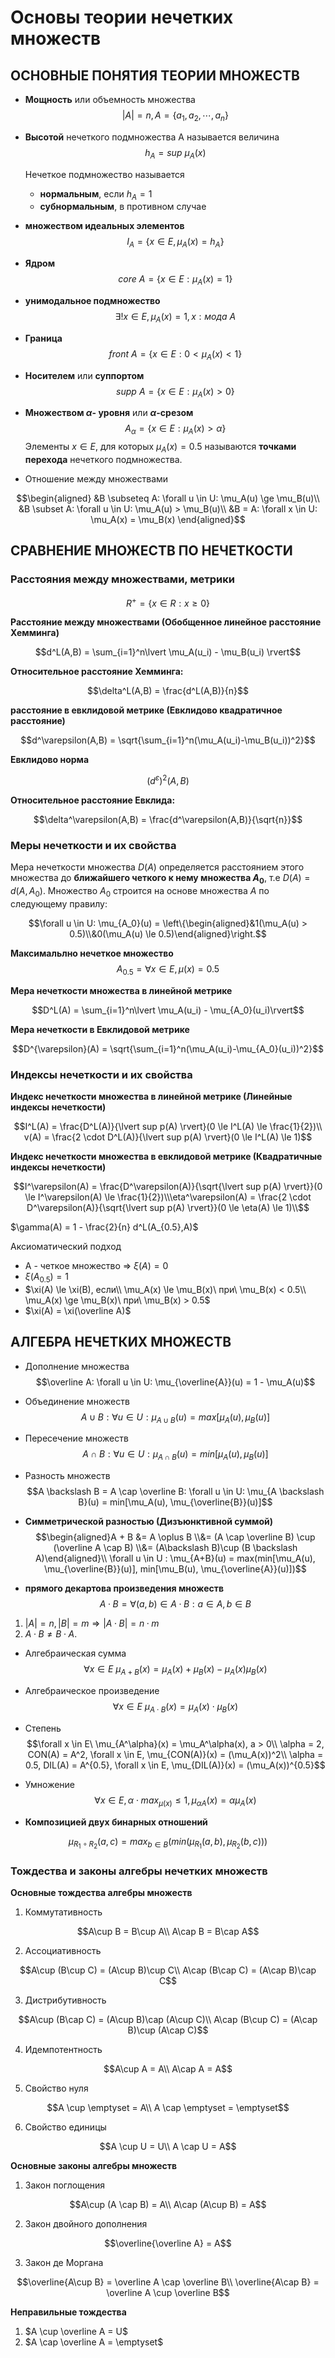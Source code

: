 # Основы теории нечетких множеств

## ОСНОВНЫЕ ПОНЯТИЯ ТЕОРИИ МНОЖЕСТВ

- **Мощность** или объемность множества $$\lvert A \rvert = n, A = \{a_1, a_2, \cdots, a_n\}$$

- **Высотой** нечеткого подмножества A называется величина $$h_A = sup\ \mu_A(x)$$

    Нечеткое подмножество называется
    - **нормальным**, если $h_A = 1$
    - **субнормальным**, в противном случае
- **множеством идеальных элементов** $$I_A = \{x \in E, \mu_A(x) = h_A\}$$

- **Ядром** $$core\ A = \{x \in E: \mu_A(x) = 1\}$$

- **унимодальное подмножество** $$\exists! x \in E, \mu_A(x) = 1, x: мода\ A$$

- **Граница** $$front\ A = \{x \in E: 0 < \mu_A(x) < 1\}$$

- **Носителем** или **суппортом** $$supp\ A = \{x \in E: \mu_A(x) > 0\}$$

- **Множеством $\alpha$- уровня** или **$\alpha$-срезом** $$A_\alpha = \{x \in E: \mu_A(x) > \alpha\}$$
    Элементы $x \in E$, для которых $\mu_A(x) = 0.5$ называются **точками перехода** нечеткого подмножества.

- Отношение между множествами

$$\begin{aligned}
&B \subseteq A: \forall u \in U: \mu_A(u) \ge \mu_B(u)\\
&B \subset A: \forall u \in U: \mu_A(u) > \mu_B(u)\\
&B = A: \forall x \in U: \mu_A(x) = \mu_B(x)
\end{aligned}$$

## СРАВНЕНИЕ МНОЖЕСТВ ПО НЕЧЕТКОСТИ

### Расстояния между множествами, метрики

$$R^+ = \{ x \in R: x \ge 0\}$$

**Расстояние между множествами (Обобщенное линейное расстояние Хемминга)**

$$d^L(A,B) = \sum_{i=1}^n\lvert \mu_A(u_i) - \mu_B(u_i) \rvert$$

**Относительное расстояние Хемминга:**

$$\delta^L(A,B) = \frac{d^L(A,B)}{n}$$

**расстояние в евклидовой метрике (Евклидово квадратичное расстояние)**

$$d^\varepsilon(A,B) = \sqrt{\sum_{i=1}^n(\mu_A(u_i)-\mu_B(u_i))^2}$$

**Евклидово норма**

$$(d^\varepsilon)^2(A,B)$$

**Относительное расстояние Евклида:**

$$\delta^\varepsilon(A,B) = \frac{d^\varepsilon(A,B)}{\sqrt{n}}$$

###  Меры нечеткости и их свойства

Мера нечеткости множества $D(A)$ определяется расстоянием этого множества до **ближайшего четкого к нему множества $A_0$**, т.е $D(A) = d(A, A_0)$. Множество $A_0$ строится на основе множества $A$ по следующему правилу:

$$\forall u \in U: \mu_{A_0}(u) = \left\{\begin{aligned}&1(\mu_A(u) > 0.5)\\&0(\mu_A(u) \le 0.5)\end{aligned}\right.$$

**Максимальлно нечеткое множество** $$A_{0.5} = \forall x \in E, \mu(x) = 0.5$$

**Мера нечеткости множества в линейной метрике**

$$D^L(A) = \sum_{i=1}^n\lvert \mu_A(u_i) - \mu_{A_0}(u_i)\rvert$$

**Мера нечеткости в Евклидовой метрике**

$$D^{\varepsilon}(A) = \sqrt{\sum_{i=1}^n(\mu_A(u_i)-\mu_{A_0}(u_i))^2}$$

###  Индексы нечеткости и их свойства

**Индекс нечеткости множества в линейной метрике (Линейные индексы нечеткости)**

$$I^L(A) = \frac{D^L(A)}{\lvert sup p(A) \rvert}(0 \le I^L(A) \le \frac{1}{2})\\
v(A) = \frac{2 \cdot D^L(A)}{\lvert sup p(A) \rvert}(0 \le I^L(A) \le 1)$$

**Индекс нечеткости множества в евклидовой метрике (Квадратичные индексы нечеткости)**

$$I^\varepsilon(A) = \frac{D^\varepsilon(A)}{\sqrt{\lvert sup p(A) \rvert}}(0 \le I^\varepsilon(A) \le \frac{1}{2})\\\eta^\varepsilon(A) = \frac{2 \cdot D^\varepsilon(A)}{\sqrt{\lvert sup p(A) \rvert}}(0 \le \eta(A) \le 1)\\$$

$\gamma(A) = 1 - \frac{2}{n} d^L(A_{0.5},A)$

Аксиоматический подход

- A - четкое множество => $\xi(A) = 0$
- $\xi(A_{0.5}) = 1$
- $\xi(A) \le \xi(B), если\\
\mu_A(x) \le \mu_B(x)\ при\ \mu_B(x) < 0.5\\
\mu_A(x) \ge \mu_B(x)\ при\ \mu_B(x) > 0.5$
- $\xi(A) = \xi(\overline A)$

## АЛГЕБРА НЕЧЕТКИХ МНОЖЕСТВ

- Дополнение множества $$\overline A: \forall u \in U: \mu_{\overline{A}}(u) = 1 - \mu_A(u)$$

- Объединение множеств $$A \cup B: \forall u \in U : \mu_{A \cup B}(u) = max[\mu_A(u), \mu_B(u)]$$

- Пересечение множеств $$A \cap B: \forall u \in U: \mu_{A \cap B}(u) = min[\mu_A(u), \mu_B(u)]$$

- Разность множеств $$A \backslash B = A \cap \overline B: \forall u \in U: \mu_{A \backslash B}(u) = min[\mu_A(u), \mu_{\overline{B}}(u)]$$

- **Симметрической разностью (Дизъюнктивной суммой)** $$\begin{aligned}A + B &= A \oplus B \\&= (A \cap \overline B) \cup (\overline A \cap B) \\&= (A\backslash B)\cup (B \backslash A)\end{aligned}\\
\forall u \in U : \mu_{A+B}(u) = max(min[\mu_A(u), \mu_{\overline{B}}(u)], min[\mu_B(u), \mu_{\overline{A}}(u)])$$

- **прямого декартова произведения множеств** $$A · B = \forall(a,b) \in A · B : a \in A, b \in B$$ 

1. $\lvert A \rvert = n, \lvert B \rvert = m \Rightarrow \lvert A · B \rvert = n · m$
2. $A · B \neq B · A$.

- Алгебраическая сумма $$\forall x \in E\ \mu_{A+B}(x) = \mu_A(x) + \mu_B(x) - \mu_A(x)\mu_B(x)$$

- Алгебраическое произведение $$\forall x \in E\ \mu_{A \cdot B}(x) = \mu_A(x) \cdot \mu_B(x)$$

- Степень $$\forall x \in E\ \mu_{A^\alpha}(x) = \mu_A^\alpha(x), a > 0\\
\alpha = 2, CON(A) = A^2, \forall x \in E, \mu_{CON(A)}(x) = (\mu_A(x))^2\\
\alpha = 0.5, DIL(A) = A^{0.5}, \forall x \in E, \mu_{DIL(A)}(x) = (\mu_A(x))^{0.5}$$

- Умножение $$\forall x \in E, \alpha\cdot max_{\mu(x)} \le 1, \mu_{\alpha A}(x) = \alpha \mu_A(x)$$

- **Композицией двух бинарных отношений**

$$\mu_{R_1 \circ R_2}(a,c) = max_{b \in B}(min(\mu_{R_1}(a,b),\mu_{R_2}(b,c)))$$

### Тождества и законы алгебры нечетких множеств

**Основные тождества алгебры множеств**

1. Коммутативность

$$A\cup B = B\cup A\\
A\cap B = B\cap A$$

2. Ассоциативность

$$A\cup (B\cup C) = (A\cup B)\cup C\\
A\cap (B\cap C) = (A\cap B)\cap C$$

3. Дистрибутивность

$$A\cup (B\cap C) = (A\cup B)\cap (A\cup C)\\
A\cap (B\cup C) = (A\cap B)\cup (A\cap C)$$

4. Идемпотентность

$$A\cup A = A\\
A\cap A = A$$

5. Свойство нуля

$$A \cup \emptyset = A\\
A \cap \emptyset = \emptyset$$

6. Свойство единицы

$$A \cup U = U\\
A \cap U = A$$

**Основные законы алгебры множеств**

1. Закон поглощения

$$A\cup (A \cap B) = A\\
A\cap (A\cup B) = A$$

2. Закон двойного дополнения

$$\overline{\overline A} =  A$$

3. Закон де Моргана

$$\overline{A\cup B} = \overline A \cap \overline B\\
\overline{A\cap B} = \overline A \cup \overline B$$

**Неправильные тождества**

1. $A \cup \overline A = U$
2. $A \cap \overline A = \emptyset$